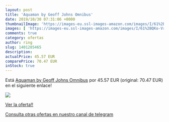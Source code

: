 ```yaml
---
layout: post
title: 'Aquaman by Geoff Johns Omnibus'
date: 2019/10/30 07:31:06 +0000
thumbnailImage: 'https://images-eu.ssl-images-amazon.com/images/I/61%2BQKo-VrgL._SL200_.jpg'
images: [ 'https://images-eu.ssl-images-amazon.com/images/I/61%2BQKo-VrgL._SL200_.jpg' ]
comments: true
category: ofertas
author: ring
slug: 1401285465
description:
actualPrice: 45.57 EUR
comparePrice: 70.47 EUR
inStock: true
---
```


Está [Aquaman by Geoff Johns Omnibus](https://www.amazon.com/dp/1401285465/?tag=redken08-20) por 45.57 EUR (original: 70.47 EUR) en el siguiente enlace!

[![](https://images-eu.ssl-images-amazon.com/images/I/61%2BQKo-VrgL._SL200_.jpg)](https://www.amazon.com/dp/1401285465/?tag=redken08-20)

[Ver la oferta!!](https://www.amazon.com/dp/1401285465/?tag=redken08-20)

[Consulta otras ofertas en nuestro canal de telegram](https://t.me/s/ofertas25)

